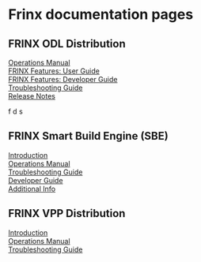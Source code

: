 # Frinx documentation pages  

## FRINX ODL Distribution 
[Operations Manual](FRINX_ODL_Distribution/operations_manual.md)  
[FRINX Features: User Guide](FRINX_ODL_Distribution/user_guide.md)  
[FRINX Features: Developer Guide](FRINX_ODL_Distribution/developer_guide.md)  
[Troubleshooting Guide](FRINX_ODL_Distribution/troubleshooting_guide.md)   
[Release Notes](FRINX_ODL_Distribution/release_notes.md)   



f
d
s

## FRINX Smart Build Engine (SBE)  
[Introduction](FRINX_Smart_Build_Engine/Introduction/sbe_intro.md)  
[Operations Manual](FRINX_Smart_Build_Engine/operations_manual.md)  
[Troubleshooting Guide](FRINX_Smart_Build_Engine/Troubleshooting_Guide/troubleshooting_guide.md)  
[Developer Guide](FRINX_Smart_Build_Engine/developer_guide.md)    
[Additional Info](FRINX_Smart_Build_Engine/additional_info.md)    
  
## FRINX VPP Distribution  
[Introduction](FRINX_VPP_Distribution/Introduction/introduction.md)  
[Operations Manual](FRINX_VPP_Distribution/operations_manual.md)  
[Troubleshooting Guide](FRINX_VPP_Distribution/Troubleshooting_Guide/troubleshooting_guide.md)  



